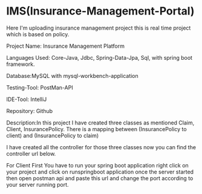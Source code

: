 # IMS(Insurance-Management-Portal)
Here I'm uploading insurance management project this is real time project which is based on policy.

Project Name: Insurance Management Platform

Languages Used: Core-Java, Jdbc, Spring-Data-Jpa, Sql, with spring boot framework.

Database:MySQL with mysql-workbench-application

Testing-Tool: PostMan-API

IDE-Tool: IntelliJ

Repository: Github

Description:In this project I have created three classes as mentioned Claim, Client, InsurancePolicy.
There is a mapping between (InsurancePolicy to client) and (InsurancePolicy to claim)

I have created all the controller for those three classes now you can find the controller url below.


For Client First You have to run your spring boot application right click on your project and click on runspringboot application once the server started then open postman api and paste this 
url and change the port according to your server running port.
